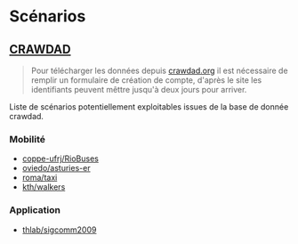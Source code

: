 # Scénarios

## [CRAWDAD](https://crawdad.org)

> Pour télécharger les données depuis [crawdad.org](https://crawdad.org) il est nécessaire de remplir un formulaire de création de compte, d'après le site les identifiants peuvent mêttre jusqu'à deux jours pour arriver.

Liste de scénarios potentiellement exploitables issues de la base de donnée crawdad.

### Mobilité

- [coppe-ufrj/RioBuses](https://crawdad.org/coppe-ufrj/RioBuses/20180319/)
- [oviedo/asturies-er](https://crawdad.org/oviedo/asturies-er/20160808/)
- [roma/taxi](https://crawdad.org/roma/taxi/20140717/)
- [kth/walkers](https://crawdad.org/kth/walkers/20140505/)

### Application

- [thlab/sigcomm2009](https://crawdad.org/thlab/sigcomm2009/20120715/)
